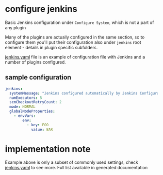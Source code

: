 # configure jenkins

Basic Jenkins configuration under `Configure System`, which is not a part of any plugin

Many of the plugins are actually configured in the same section, so to configure them you'll put their configuration also under `jenkins` root element - details in plugin specific subfolders.

[jenkins.yaml](jenkins.yaml) file is an example of configuration file with Jenkins and a number of plugins configured.


## sample configuration

```yaml
jenkins:
  systemMessage: "Jenkins configured automatically by Jenkins Configuration as Code Plugin\n\n"
  numExecutors: 5
  scmCheckoutRetryCount: 2
  mode: NORMAL
  globalNodeProperties:
    - envVars:
        env:
          - key: FOO
            value: BAR
```

# implementation note  
Example above is only a subset of commonly used settings, check [jenkins.yaml](jenkins.yaml) to see more. 
Full list available in generated documentation
